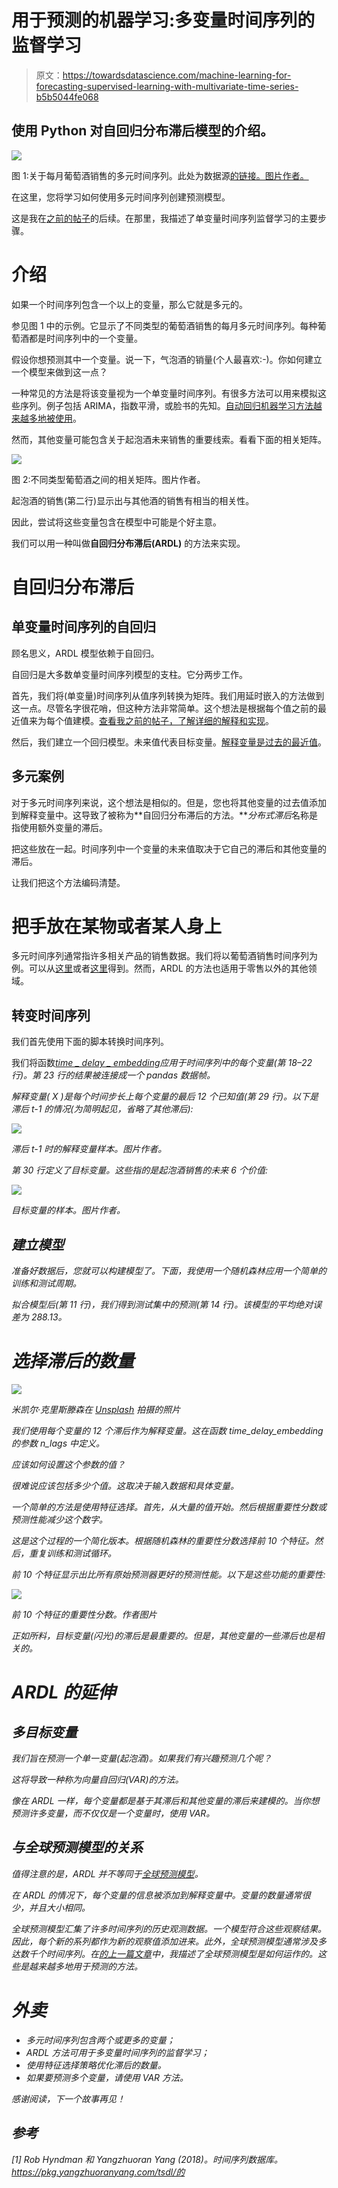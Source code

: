 # 用于预测的机器学习:多变量时间序列的监督学习

> 原文：<https://towardsdatascience.com/machine-learning-for-forecasting-supervised-learning-with-multivariate-time-series-b5b5044fe068>

## 使用 Python 对自回归分布滞后模型的介绍。

![](img/9ddf1d6eb741419515521e27b1a3ab51.png)

图 1:关于每月葡萄酒销售的多元时间序列。此处为数据源[的链接。图片作者。](https://pkg.yangzhuoranyang.com/tsdl/)

在这里，您将学习如何使用多元时间序列创建预测模型。

这是我在[之前的帖子](/machine-learning-for-forecasting-transformations-and-feature-extraction-bbbea9de0ac2)的后续。在那里，我描述了单变量时间序列监督学习的主要步骤。

# 介绍

如果一个时间序列包含一个以上的变量，那么它就是多元的。

参见图 1 中的示例。它显示了不同类型的葡萄酒销售的每月多元时间序列。每种葡萄酒都是时间序列中的一个变量。

假设你想预测其中一个变量。说一下，气泡酒的销量(个人最喜欢:-)。你如何建立一个模型来做到这一点？

一种常见的方法是将该变量视为一个单变量时间序列。有很多方法可以用来模拟这些序列。例子包括 ARIMA，指数平滑，或脸书的先知。[自动回归机器学习方法越来越多地被使用](/machine-learning-for-forecasting-transformations-and-feature-extraction-bbbea9de0ac2)。

然而，其他变量可能包含关于起泡酒未来销售的重要线索。看看下面的相关矩阵。

![](img/b92bceab19cbc5136f482e21dd2fa583.png)

图 2:不同类型葡萄酒之间的相关矩阵。图片作者。

起泡酒的销售(第二行)显示出与其他酒的销售有相当的相关性。

因此，尝试将这些变量包含在模型中可能是个好主意。

我们可以用一种叫做**自回归分布滞后(ARDL)** 的方法来实现。

# **自回归分布滞后**

## 单变量时间序列的自回归

顾名思义，ARDL 模型依赖于自回归。

自回归是大多数单变量时间序列模型的支柱。它分两步工作。

首先，我们将(单变量)时间序列从值序列转换为矩阵。我们用延时嵌入的方法做到这一点。尽管名字很花哨，但这种方法非常简单。这个想法是根据每个值之前的最近值来为每个值建模。[查看我之前的帖子，了解详细的解释和实现](/machine-learning-for-forecasting-transformations-and-feature-extraction-bbbea9de0ac2)。

然后，我们建立一个回归模型。未来值代表目标变量。[解释变量是过去的最近值](/machine-learning-for-forecasting-transformations-and-feature-extraction-bbbea9de0ac2)。

## 多元案例

对于多元时间序列来说，这个想法是相似的。但是，您也将其他变量的过去值添加到解释变量中。这导致了被称为**自回归分布滞后的方法。***分布式滞后*名称是指使用额外变量的滞后。

把这些放在一起。时间序列中一个变量的未来值取决于它自己的滞后和其他变量的滞后。

让我们把这个方法编码清楚。

# 把手放在某物或者某人身上

多元时间序列通常指许多相关产品的销售数据。我们将以葡萄酒销售时间序列为例。可以从[这里](https://rdrr.io/cran/Rssa/man/AustralianWine.html)或者[这里](https://pkg.yangzhuoranyang.com/tsdl/)得到。然而，ARDL 的方法也适用于零售以外的其他领域。

## 转变时间序列

我们首先使用下面的脚本转换时间序列。

我们将函数[*time _ delay _ embedding*](/machine-learning-for-forecasting-transformations-and-feature-extraction-bbbea9de0ac2)*应用于时间序列中的每个变量(第 18–22 行)。第 23 行的结果被连接成一个 pandas 数据帧。*

*解释变量( *X* )是每个时间步长上每个变量的最后 12 个已知值(第 29 行)。以下是滞后 t-1 的情况(为简明起见，省略了其他滞后):*

*![](img/7b86b7a0aece960bf8c2f02303b16343.png)*

*滞后 t-1 时的解释变量样本。图片作者。*

*第 30 行定义了目标变量。这些指的是起泡酒销售的未来 6 个价值:*

*![](img/c2d4546780807d5fdd29eb6d24147aa2.png)*

*目标变量的样本。图片作者。*

## *建立模型*

*准备好数据后，您就可以构建模型了。下面，我使用一个随机森林应用一个简单的训练和测试周期。*

*拟合模型后(第 11 行)，我们得到测试集中的预测(第 14 行)。该模型的平均绝对误差为 288.13。*

# *选择滞后的数量*

*![](img/8bf6b6db616c4f6d9cfa33ff15aa2a2a.png)*

*米凯尔·克里斯滕森在 [Unsplash](https://unsplash.com?utm_source=medium&utm_medium=referral) 拍摄的照片*

*我们使用每个变量的 12 个滞后作为解释变量。这在函数 *time_delay_embedding 的参数 *n_lags* 中定义。**

*应该如何设置这个参数的值？*

*很难说应该包括多少个值。这取决于输入数据和具体变量。*

*一个简单的方法是使用特征选择。首先，从大量的值开始。然后根据重要性分数或预测性能减少这个数字。*

*这是这个过程的一个简化版本。根据随机森林的重要性分数选择前 10 个特征。然后，重复训练和测试循环。*

*前 10 个特征显示出比所有原始预测器更好的预测性能。以下是这些功能的重要性:*

*![](img/445812ee364668a368090eac8cd88fa9.png)*

*前 10 个特征的重要性分数。作者图片*

*正如所料，目标变量(闪光)的滞后是最重要的。但是，其他变量的一些滞后也是相关的。*

# *ARDL 的延伸*

## *多目标变量*

*我们旨在预测一个单一变量(起泡酒)。如果我们有兴趣预测几个呢？*

*这将导致一种称为向量自回归(VAR)的方法。*

*像在 ARDL 一样，每个变量都是基于其滞后和其他变量的滞后来建模的。当你想预测许多变量，而不仅仅是一个变量时，使用 VAR。*

## *与全球预测模型的关系*

*值得注意的是，ARDL 并不等同于[全球预测模型](https://medium.com/towards-data-science/introduction-to-global-forecasting-models-3ca8e69a6524)。*

*在 ARDL 的情况下，每个变量的信息被添加到解释变量中。变量的数量通常很少，并且大小相同。*

*全球预测模型汇集了许多时间序列的历史观测数据。一个模型符合这些观察结果。因此，每个新的系列都作为新的观察值添加进来。此外，全球预测模型通常涉及多达数千个时间序列。在[的上一篇文章](https://medium.com/towards-data-science/introduction-to-global-forecasting-models-3ca8e69a6524)中，我描述了全球预测模型是如何运作的。这些是越来越多地用于预测的方法。*

# *外卖*

*   *多元时间序列包含两个或更多的变量；*
*   *ARDL 方法可用于多变量时间序列的监督学习；*
*   *使用特征选择策略优化滞后的数量。*
*   *如果要预测多个变量，请使用 VAR 方法。*

*感谢阅读，下一个故事再见！*

## *参考*

*[1] Rob Hyndman 和 Yangzhuoran Yang (2018)。时间序列数据库。https://pkg.yangzhuoranyang.com/tsdl/的*